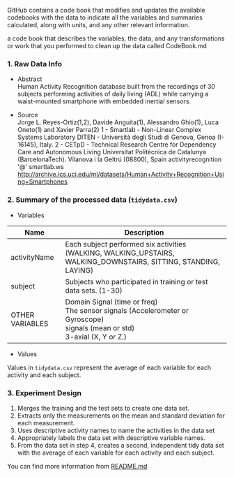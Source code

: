 GitHub contains a code book that modifies and updates the available codebooks
with the data to indicate all the variables and summaries calculated, along with units, and any other relevant information.

a code book that describes the variables, the data, and any transformations or work that you performed to clean up the data called CodeBook.md

### 1. Raw Data Info

- Abstract <br/>
Human Activity Recognition database built from the recordings of 30 subjects performing activities of daily living (ADL) while carrying a waist-mounted smartphone with embedded inertial sensors.

- Source <br/>
Jorge L. Reyes-Ortiz(1,2), Davide Anguita(1), Alessandro Ghio(1), Luca Oneto(1) and Xavier Parra(2)
1 - Smartlab - Non-Linear Complex Systems Laboratory
DITEN - Università degli Studi di Genova, Genoa (I-16145), Italy. 
2 - CETpD - Technical Research Centre for Dependency Care and Autonomous Living
Universitat Politècnica de Catalunya (BarcelonaTech). Vilanova i la Geltrú (08800), Spain
activityrecognition '@' smartlab.ws <br/>
http://archive.ics.uci.edu/ml/datasets/Human+Activity+Recognition+Using+Smartphones

### 2. Summary of the processed data (`tidydata.csv`)

- Variables

|  Name  |  Description  |
| ---- | ---- |
|  activityName  |  Each subject performed six activities (WALKING, WALKING_UPSTAIRS, WALKING_DOWNSTAIRS, SITTING, STANDING, LAYING)  |
|  subject  | Subjects who participated in training or test data sets. (1-30)  |
| OTHER VARIABLES| Domain Signal (time or freq) <br> The sensor signals (Accelerometer or Gyroscope) <br> signals (mean or std) <br> 3-axial (X, Y or Z.) |

- Values

Values in `tidydata.csv` represent the average of each variable for each activity and each subject.

### 3. Experiment Design

1. Merges the training and the test sets to create one data set.
2. Extracts only the measurements on the mean and standard deviation for each measurement.
3. Uses descriptive activity names to name the activities in the data set
4. Appropriately labels the data set with descriptive variable names.
5. From the data set in step 4, creates a second, independent tidy data set with the average of each variable for each activity and each subject.

You can find more information from [README.md](https://github.com/hirkame/Getting-and-Cleaning-Data-Course-Project/blob/master/README.md)
